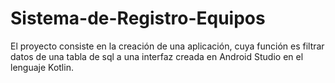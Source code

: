 # Sistema-de-Registro-Equipos
El proyecto consiste en la creación de una aplicación, cuya función es filtrar datos de una tabla de sql a una interfaz creada en Android Studio en el lenguaje Kotlin.
